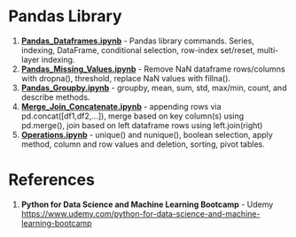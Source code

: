 # Pandas Library

1.  **[Pandas_Dataframes.ipynb](https://github.com/nkuhta/Data-Science-and-Machine-Learning-Bootcamp/blob/master/4.%20Pandas/Pandas_Dataframes.ipynb)** - Pandas library commands.  Series, indexing, DataFrame, conditional selection, row-index set/reset, multi-layer indexing. 
2.  **[Pandas_Missing_Values.ipynb](https://github.com/nkuhta/Data-Science-and-Machine-Learning-Bootcamp/blob/master/4.%20Pandas/Pandas_Missing_Data.ipynb)** - Remove NaN dataframe rows/columns with dropna(), threshold, replace NaN values with fillna(). 
3.  **[Pandas_Groupby.ipynb](https://github.com/nkuhta/Data-Science-and-Machine-Learning-Bootcamp/blob/master/4.%20Pandas/Pandas_Groupby.ipynb)** - groupby, mean, sum, std, max/min, count, and describe methods.  
4.  **[Merge_Join_Concatenate.ipynb](https://github.com/nkuhta/Data-Science-and-Machine-Learning-Bootcamp/blob/master/4.%20Pandas/Merge_Join_Concatenate.ipynb)** - appending rows via pd.concat([df1,df2,...]), merge based on key column(s) using pd.merge(), join based on left dataframe rows using left.join(right)
5.  **[Operations.ipynb](https://github.com/nkuhta/Data-Science-and-Machine-Learning-Bootcamp/blob/master/4.%20Pandas/Operations.ipynb)**  -  unique() and nunique(), boolean selection, apply method, column and row values and deletion, sorting, pivot tables. 
 
#  References
1.  **Python for Data Science and Machine Learning Bootcamp** - Udemy   
	https://www.udemy.com/python-for-data-science-and-machine-learning-bootcamp
